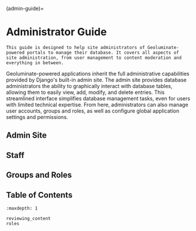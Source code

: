 (admin-guide)=
# Administrator Guide

```{attention}
This guide is designed to help site administrators of Geoluminate-powered portals to manage their database. It covers all aspects of site administration, from user management to content moderation and everything in between.
```

Geoluminate-powered applications inherit the full administrative capabilities provided by Django's built-in admin site. The admin site provides database administrators the ability to graphically interact with database tables, allowing them to easily view, add, modify, and delete entries. This streamlined interface simplifies database management tasks, even for users with limited technical expertise. From here, administrators can also manage user accounts, groups and roles, as well as configure global application settings and permissions.

## Admin Site


## Staff


## Groups and Roles





## Table of Contents

```{toctree}
:maxdepth: 1

reviewing_content
roles
```





